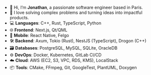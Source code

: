 - 👋 Hi, I’m **Jonathan**, a passionate software engineer based in Paris.  
- 🚀 I love solving complex problems and turning ideas into impactful products.  
- 💻 **Languages**: C++, Rust, TypeScript, Python  
- 🌐 **Frontend**: Next.js, Qt/QML  
- 📱 **Mobile**: React Native, Felgo  
- 🛠️ **Backend**: Axum, Tokio (Rust), NestJS (TypeScript), Drogon (C++)  
- 🗃️ **Databases**: PostgreSQL, MySQL, SQLite, OracleDB  
- ⚙️ **DevOps**: Docker, Kubernetes, GitLab CI/CD  
- ☁️ **Cloud**: AWS (EC2, S3, VPC, RDS, KMS), LocalStack  
- 📦 **Tools**: CMake, FFmpeg, Git, GoogleTest, PlantUML, Doxygen  
